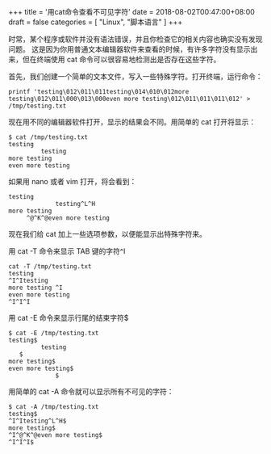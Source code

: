 +++
title = '用cat命令查看不可见字符'
date = 2018-08-02T00:47:00+08:00
draft = false
categories = [
    "Linux",
    "脚本语言"
]
+++

时常，某个程序或软件并没有语法错误，并且你检查它的相关内容也确实没有发现问题。
这是因为你用普通文本编辑器软件来查看的时候，有许多字符没有显示出来，但在终端使用 cat 命令可以很容易地检测出是否存在这些字符。

首先，我们创建一个简单的文本文件，写入一些特殊字符。打开终端，运行命令：

```shell
printf 'testing\012\011\011testing\014\010\012more testing\012\011\000\013\000even more testing\012\011\011\011\012' > /tmp/testing.txt
```

现在用不同的编辑器软件打开，显示的结果会不同。用简单的 cat 打开将显示：

```shell
$ cat /tmp/testing.txt     
testing   
         testing     
more testing     
even more testing
```

如果用 nano 或者 vim 打开，将会看到：

```shell
testing   
             testing^L^H     
more testing   
     ^@^K^@even more testing
```
现在我们给 cat 加上一些选项参数，以便能显示出特殊字符来。

用 cat -T 命令来显示 TAB 键的字符^I

```shell
cat -T /tmp/testing.txt    
testing    
^I^Itesting     
more testing ^I      
even more testing    
^I^I^I
```

用 cat -E 命令来显示行尾的结束字符$

```shell
$ cat -E /tmp/testing.txt   
testing$   
         testing   
   $    
more testing$     
even more testing$   
             $
```

用简单的 cat -A 命令就可以显示所有不可见的字符：
```shell
$ cat -A /tmp/testing.txt    
testing$   
^I^Itesting^L^H$    
more testing$    
^I^@^K^@even more testing$    
^I^I^I$
```
